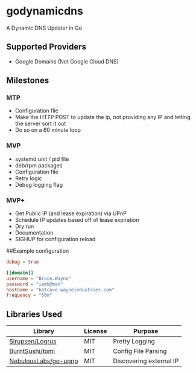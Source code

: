 # godynamicdns
A Dynamic DNS Updater in Go

## Supported Providers
- Google Domains (Not Google Cloud DNS)

## Milestones
### MTP
- Configuration file
- Make the HTTP POST to update the ip, not providing any IP and letting the server sort it out
- Do so on a 60 minute loop

### MVP
- systemd unit / pid file
- deb/rpm packages
- Configuration file
- Retry logic
- Debug logging flag

### MVP+
- Get Public IP (and lease expiration) via UPnP
- Schedule IP updates based off of lease expiration
- Dry run
- Documentation
- SIGHUP for configuration reload


##Example configuration
```toml
debug = true

[[domain]]
username = "Bruce.Wayne"
password = "iamb@man"
hostname = "batcave.wayneindustries.com"
frequency = "60m"
```


## Libraries Used
| Library | License | Purpose | 
| ------- | ------- | ------- | 
| [Sirupsen/Logrus](https://github.com/Sirupsen/logrus) | MIT | Pretty Logging | 
| [BurntSushi/toml](https://github.com/BurntSushi/toml) | MIT | Config File Parsing | 
| [NebulousLabs/go-upnp](https://gitlab.com/NebulousLabs/go-upnp) | MIT | Discovering external IP |

